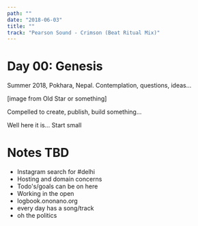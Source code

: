 ```yaml
---
path: ""
date: "2018-06-03"
title: ""
track: "Pearson Sound - Crimson (Beat Ritual Mix)"
---
```



# Day 00: Genesis

Summer 2018, Pokhara, Nepal. Contemplation, questions, ideas...

[image from Old Star or something]

Compelled to create, publish, build something...

Well here it is... Start small

# Notes TBD

- Instagram search for #delhi
- Hosting and domain concerns
- Todo's/goals can be on here
- Working in the open
- logbook.ononano.org
- every day has a song/track
- oh the politics
